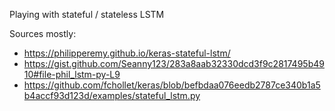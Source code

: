 Playing with stateful / stateless LSTM

Sources mostly:
- https://philipperemy.github.io/keras-stateful-lstm/
- https://gist.github.com/Seanny123/283a8aab32330dcd3f9c2817495b4910#file-phil_lstm-py-L9
- https://github.com/fchollet/keras/blob/befbdaa076eedb2787ce340b1a5b4accf93d123d/examples/stateful_lstm.py
